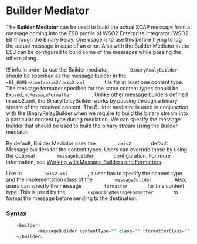 # Builder Mediator

The **Builder Mediator** can be used to build the actual SOAP message
from a message coming into the ESB profile of WSO2 Enterprise Integrator
(WSO2 EI) through the Binary Relay. One usage is to use this before
trying to log the actual message in case of an error. Also with the
Builder Mediator in the ESB can be configured to build some of the
messages while passing the others along.

!!! info
    In order to use the Builder mediator,`         BinaryRealyBuilder        ` should be specified as the message builder in the `         <EI_HOME>/conf/axis2/axis2.xml        ` file for at least one content type. The message formatter specified for the same content types should be `         ExpandingMessageFormatter        ` . Unlike other message builders defined in axis2.xml, the BinaryRelayBuilder works by passing through a binary stream of the received content. The Builder mediator is
used in conjunction with the BinaryRelayBuilder when we require to build the binary stream into a particular content type during mediation. We can specify the message builder that should be used to build the binary stream using the Builder mediator.


By default, Builder Mediator uses the `         axis2        ` default
Message builders for the content types. Users can override those by
using the optional `         messageBuilder        ` configuration. For
more information, see [Working with Message Builders and
Formatters](../setup/message_builders_formatters/message-builders-and-formatters.md).

Like in `         axis2.xml        ` , a user has to specify the content
type and the implementation class of the
`         messageBuilder        ` . Also, users can specify the message
`         formatter        ` for this content type. This is used by the
`         ExpandingMessageFormatter        ` to format the message
before sending to the destination.

### Syntax

``` java
    <builder>
            <messageBuilder contentType="" class="" [formatterClass=""]/>
    </builder>
```

  
  
